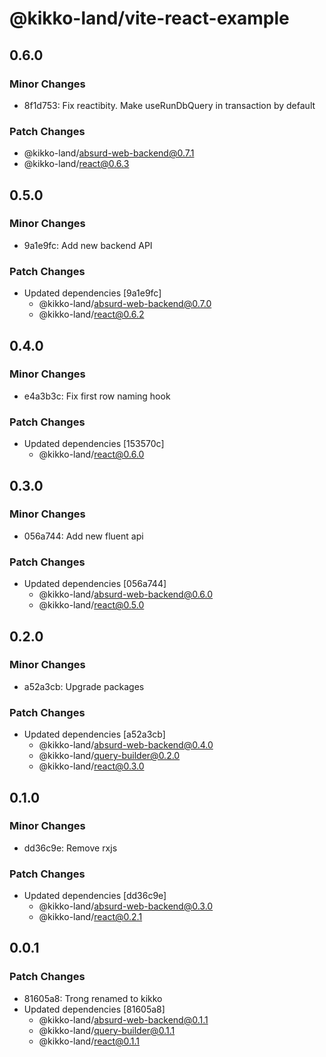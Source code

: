 # @kikko-land/vite-react-example

## 0.6.0

### Minor Changes

- 8f1d753: Fix reactibity. Make useRunDbQuery in transaction by default

### Patch Changes

- @kikko-land/absurd-web-backend@0.7.1
- @kikko-land/react@0.6.3

## 0.5.0

### Minor Changes

- 9a1e9fc: Add new backend API

### Patch Changes

- Updated dependencies [9a1e9fc]
  - @kikko-land/absurd-web-backend@0.7.0
  - @kikko-land/react@0.6.2

## 0.4.0

### Minor Changes

- e4a3b3c: Fix first row naming hook

### Patch Changes

- Updated dependencies [153570c]
  - @kikko-land/react@0.6.0

## 0.3.0

### Minor Changes

- 056a744: Add new fluent api

### Patch Changes

- Updated dependencies [056a744]
  - @kikko-land/absurd-web-backend@0.6.0
  - @kikko-land/react@0.5.0

## 0.2.0

### Minor Changes

- a52a3cb: Upgrade packages

### Patch Changes

- Updated dependencies [a52a3cb]
  - @kikko-land/absurd-web-backend@0.4.0
  - @kikko-land/query-builder@0.2.0
  - @kikko-land/react@0.3.0

## 0.1.0

### Minor Changes

- dd36c9e: Remove rxjs

### Patch Changes

- Updated dependencies [dd36c9e]
  - @kikko-land/absurd-web-backend@0.3.0
  - @kikko-land/react@0.2.1

## 0.0.1

### Patch Changes

- 81605a8: Trong renamed to kikko
- Updated dependencies [81605a8]
  - @kikko-land/absurd-web-backend@0.1.1
  - @kikko-land/query-builder@0.1.1
  - @kikko-land/react@0.1.1
